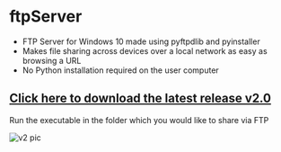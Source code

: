 # ftpServer
- FTP Server for Windows 10 made using pyftpdlib and pyinstaller
- Makes file sharing across devices over a local network as easy as browsing a URL
- No Python installation required on the user computer

## [Click here to download the latest release v2.0](https://github.com/pa1tech/ftpServer/releases/download/v2.0/FTP_Server_v2.exe)
 Run the executable in the folder which you would like to share via FTP

![v2 pic](https://raw.githubusercontent.com/pa1tech/ftpServer/master/pics/v2.jpg "FTP Server v2")
